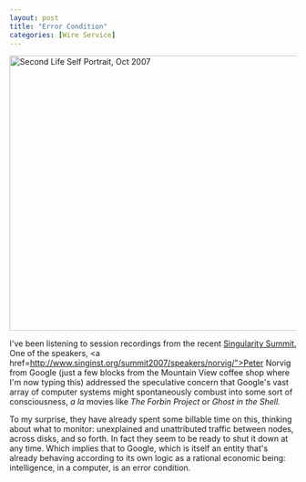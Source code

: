 ```yaml
---
layout: post
title: "Error Condition"
categories: [Wire Service]
---
```

<img title="Second Life Self Portrait, Oct 2007" src="http://www.botzilla.com/blog/pix2007/ArtIntelligence.jpg" width="807" height="483" border="0" />

I've been listening to session recordings from the recent <a href="http://www.singinst.org/summit2007/">Singularity Summit.</a> One of the speakers, <a href=http://www.singinst.org/summit2007/speakers/norvig/">Peter Norvig</a> from Google (just a few blocks from the Mountain View coffee shop where I'm now typing this) addressed the speculative concern that Google's vast array of computer systems might spontaneously combust into some sort of consciousness, <i>a la</i> movies like <cite>The Forbin Project</cite> or <cite>Ghost in the Shell.</cite>

To my surprise, they have already spent some billable time on this, thinking about what to monitor: unexplained and unattributed traffic between nodes, across disks, and so forth. In fact they seem to be ready to shut it down at any time. Which implies that to Google, which is itself an entity that's already behaving according to its own logic as a rational economic being: intelligence, in a computer, is an error condition.


